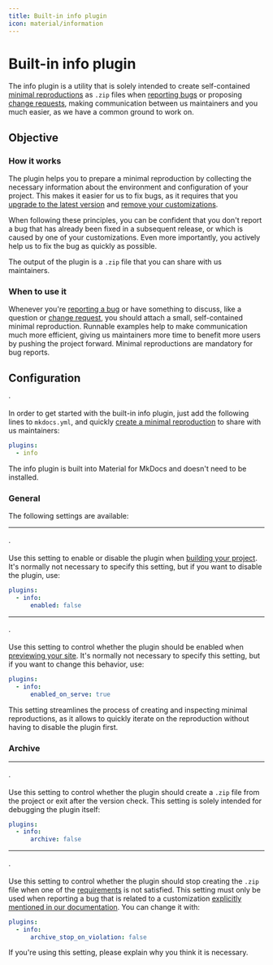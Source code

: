 ```yaml
---
title: Built-in info plugin
icon: material/information
---
```


# Built-in info plugin

The info plugin is a utility that is solely intended to create self-contained
[minimal reproductions] as `.zip` files when [reporting bugs] or proposing
[change requests], making communication between us maintainers and you much
easier, as we have a common ground to work on.

  [minimal reproductions]: ../guides/creating-a-reproduction.md
  [reporting bugs]: ../contributing/reporting-a-bug.md
  [change requests]: ../contributing/requesting-a-change.md

## Objective

### How it works

The plugin helps you to prepare a minimal reproduction by collecting the
necessary information about the environment and configuration of your project.
This makes it easier for us to fix bugs, as it requires that you
[upgrade to the latest version] and [remove your customizations].

When following these principles, you can be confident that you don't report a
bug that has already been fixed in a subsequent release, or which is caused by
one of your customizations. Even more importantly, you actively help
us to fix the bug as quickly as possible.

The output of the plugin is a `.zip` file that you can share with us maintainers.

  [Upgrade to the latest version]: ../../contributing/reporting-a-bug/#upgrade-to-latest-version
  [Remove your customizations]: ../../contributing/reporting-a-bug/#remove-customizations


### When to use it

Whenever you're [reporting a bug][reporting bugs] or have something to discuss,
like a question or [change request][change requests], you should attach
a small, self-contained minimal reproduction. Runnable examples help to make
communication much more efficient, giving us maintainers more time to benefit
more users by pushing the project forward. Minimal reproductions are mandatory
for bug reports.

## Configuration

<!-- md:version 9.0.0 --> ·
<!-- md:flag plugin [info] (built-in) -->

In order to get started with the built-in info plugin, just add the following
lines to `mkdocs.yml`, and quickly [create a minimal reproduction] to share with
us maintainers:

``` yaml
plugins:
  - info
```

The info plugin is built into Material for MkDocs and doesn't need to be
installed.

  [info]: info.md
  [create a minimal reproduction]: ../guides/creating-a-reproduction.md

### General

The following settings are available:

---

#### <!-- md:setting config.enabled -->

<!-- md:version 9.0.0 --> ·
<!-- md:default `true` -->

Use this setting to enable or disable the plugin when [building your project].
It's normally not necessary to specify this setting, but if you want to disable
the plugin, use:

``` yaml
plugins:
  - info:
      enabled: false
```

  [building your project]: ../creating-your-site.md#building-your-site

---

#### <!-- md:setting config.enabled_on_serve -->

<!-- md:version 9.0.6 --> ·
<!-- md:default `false` -->

Use this setting to control whether the plugin should be enabled when
[previewing your site]. It's normally not necessary to specify this setting,
but if you want to change this behavior, use:

``` yaml
plugins:
  - info:
      enabled_on_serve: true
```

This setting streamlines the process of creating and inspecting minimal
reproductions, as it allows to quickly iterate on the reproduction without
having to disable the plugin first.

  [previewing your site]: ../creating-your-site.md#previewing-as-you-write

### Archive

---

#### <!-- md:setting config.archive -->

<!-- md:version 9.0.0 --> ·
<!-- md:default `true` -->

Use this setting to control whether the plugin should create a `.zip` file
from the project or exit after the version check. This setting is solely
intended for debugging the plugin itself:

``` yaml
plugins:
  - info:
      archive: false
```

---

#### <!-- md:setting config.archive_stop_on_violation -->

<!-- md:version 9.0.0 --> ·
<!-- md:default `true` -->

Use this setting to control whether the plugin should stop creating the `.zip`
file when one of the [requirements] is not satisfied. This setting must only be
used when reporting a bug that is related to a customization
[explicitly mentioned in our documentation]. You can change it with:

``` yaml
plugins:
  - info:
      archive_stop_on_violation: false
```

If you're using this setting, please explain why you think it is necessary.

  [requirements]: #how-it-works
  [explicitly mentioned in our documentation]: ?q=%22extends+base%22
